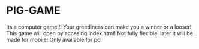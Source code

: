 # PIG-GAME
Its a computer game !! Your greediness can make you a winner or a looser!
This game will open by accesing index.html!
Not fully flexible! later it will be made for mobile!
Only available for pc!

